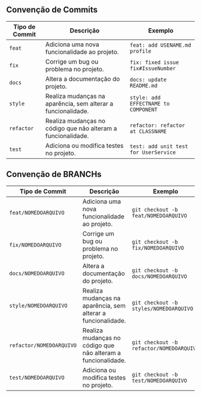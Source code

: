 ## Convenção de Commits 

| Tipo de Commit |Descrição                                                            | Exemplo
| ---------------|----------------------------------------------------------------------|-----------
| `feat`         | Adiciona uma nova funcionalidade ao projeto.                         | `feat: add USENAME.md profile`
| `fix`          | Corrige um bug ou problema no projeto.                               | `fix: fixed issue fix#IssueNumber`
| `docs`         | Altera a documentação do projeto.                                    | `docs: update README.md`
| `style`        | Realiza mudanças na aparência, sem alterar a funcionalidade.         | `style: add EFFECTNAME to COMPONENT`
| `refactor`     | Realiza mudanças no código que não alteram a funcionalidade.         | `refactor: refactor at CLASSNAME`
| `test`         | Adiciona ou modifica testes no projeto.                              | `test: add unit test for UserService`


## Convenção de BRANCHs 

| Tipo de Commit |Descrição                                                            | Exemplo
| ---------------|----------------------------------------------------------------------|-----------
| `feat/NOMEDOARQUIVO`         | Adiciona uma nova funcionalidade ao projeto.                         | `git checkout -b feat/NOMEDOARQUIVO`
| `fix/NOMEDOARQUIVO`          | Corrige um bug ou problema no projeto.                               | `git checkout -b fix/NOMEDOARQUIVO`
| `docs/NOMEDOARQUIVO`         | Altera a documentação do projeto.                                    | `git checkout -b docs/NOMEDOARQUIVO`
| `style/NOMEDOARQUIVO`        | Realiza mudanças na aparência, sem alterar a funcionalidade.         | `git checkout -b styles/NOMEDOARQUIVO`
| `refactor/NOMEDOARQUIVO`     | Realiza mudanças no código que não alteram a funcionalidade.         | `git checkout -b refactor/NOMEDOARQUIVO`
| `test/NOMEDOARQUIVO`         | Adiciona ou modifica testes no projeto.                              | `git checkout -b test/NOMEDOARQUIVO`
